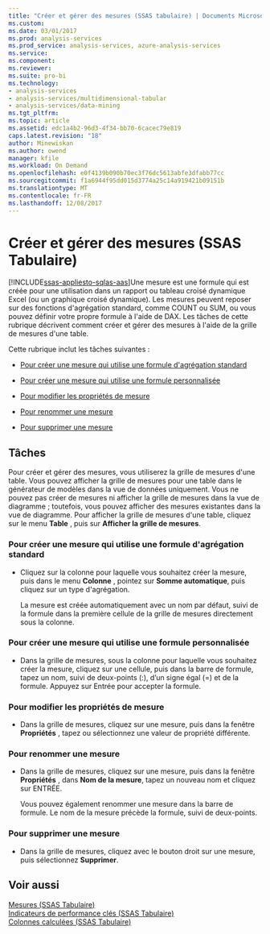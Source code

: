 ```yaml
---
title: "Créer et gérer des mesures (SSAS tabulaire) | Documents Microsoft"
ms.custom: 
ms.date: 03/01/2017
ms.prod: analysis-services
ms.prod_service: analysis-services, azure-analysis-services
ms.service: 
ms.component: 
ms.reviewer: 
ms.suite: pro-bi
ms.technology:
- analysis-services
- analysis-services/multidimensional-tabular
- analysis-services/data-mining
ms.tgt_pltfrm: 
ms.topic: article
ms.assetid: edc1a4b2-96d3-4f34-bb70-6cacec79e819
caps.latest.revision: "18"
author: Minewiskan
ms.author: owend
manager: kfile
ms.workload: On Demand
ms.openlocfilehash: e0f4139b090b70ec3f76dc5613abfe3dfabb77cc
ms.sourcegitcommit: f1a6944f95dd015d3774a25c14a919421b09151b
ms.translationtype: MT
ms.contentlocale: fr-FR
ms.lasthandoff: 12/08/2017
---
```

# <a name="create-and-manage-measures-ssas-tabular"></a>Créer et gérer des mesures (SSAS Tabulaire)
[!INCLUDE[ssas-appliesto-sqlas-aas](../../includes/ssas-appliesto-sqlas-aas.md)]Une mesure est une formule qui est créée pour une utilisation dans un rapport ou tableau croisé dynamique Excel (ou un graphique croisé dynamique). Les mesures peuvent reposer sur des fonctions d'agrégation standard, comme COUNT ou SUM, ou vous pouvez définir votre propre formule à l'aide de DAX. Les tâches de cette rubrique décrivent comment créer et gérer des mesures à l'aide de la grille de mesures d'une table.  
  
 Cette rubrique inclut les tâches suivantes :  
  
-   [Pour créer une mesure qui utilise une formule d'agrégation standard](#bkmk_create_stand)  
  
-   [Pour créer une mesure qui utilise une formule personnalisée](#bkmk_create_custom)  
  
-   [Pour modifier les propriétés de mesure](#bkmk_edit)  
  
-   [Pour renommer une mesure](#bkmk_rename)  
  
-   [Pour supprimer une mesure](#bkmk_delete)  
  
## <a name="tasks"></a>Tâches  
 Pour créer et gérer des mesures, vous utiliserez la grille de mesures d'une table. Vous pouvez afficher la grille de mesures pour une table dans le générateur de modèles dans la vue de données uniquement. Vous ne pouvez pas créer de mesures ni afficher la grille de mesures dans la vue de diagramme ; toutefois, vous pouvez afficher des mesures existantes dans la vue de diagramme. Pour afficher la grille de mesures d'une table, cliquez sur le menu **Table** , puis sur **Afficher la grille de mesures**.  
  
###  <a name="bkmk_create_stand"></a> Pour créer une mesure qui utilise une formule d'agrégation standard  
  
-   Cliquez sur la colonne pour laquelle vous souhaitez créer la mesure, puis dans le menu **Colonne** , pointez sur **Somme automatique**, puis cliquez sur un type d'agrégation.  
  
     La mesure est créée automatiquement avec un nom par défaut, suivi de la formule dans la première cellule de la grille de mesures directement sous la colonne.  
  
###  <a name="bkmk_create_custom"></a> Pour créer une mesure qui utilise une formule personnalisée  
  
-   Dans la grille de mesures, sous la colonne pour laquelle vous souhaitez créer la mesure, cliquez sur une cellule, puis dans la barre de formule, tapez un nom, suivi de deux-points (:), d’un signe égal (=) et de la formule. Appuyez sur Entrée pour accepter la formule.  
  
###  <a name="bkmk_edit"></a> Pour modifier les propriétés de mesure  
  
-   Dans la grille de mesures, cliquez sur une mesure, puis dans la fenêtre **Propriétés** , tapez ou sélectionnez une valeur de propriété différente.  
  
###  <a name="bkmk_rename"></a> Pour renommer une mesure  
  
-   Dans la grille de mesures, cliquez sur une mesure, puis dans la fenêtre **Propriétés** , dans **Nom de la mesure**, tapez un nouveau nom et cliquez sur ENTRÉE.  
  
     Vous pouvez également renommer une mesure dans la barre de formule. Le nom de la mesure précède la formule, suivi de deux-points.  
  
###  <a name="bkmk_delete"></a> Pour supprimer une mesure  
  
-   Dans la grille de mesures, cliquez avec le bouton droit sur une mesure, puis sélectionnez **Supprimer**.  
  
## <a name="see-also"></a>Voir aussi  
 [Mesures &#40;SSAS Tabulaire&#41;](../../analysis-services/tabular-models/measures-ssas-tabular.md)   
 [Indicateurs de performance clés &#40;SSAS Tabulaire&#41;](../../analysis-services/tabular-models/kpis-ssas-tabular.md)   
 [Colonnes calculées &#40;SSAS Tabulaire&#41;](../../analysis-services/tabular-models/ssas-calculated-columns.md)  
  
  
